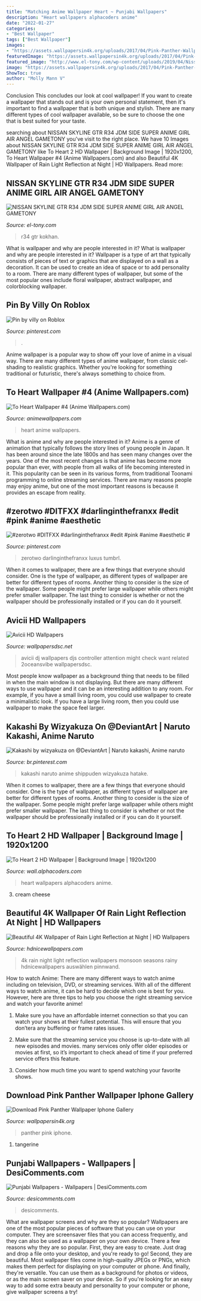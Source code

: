 ```yaml
---
title: "Matching Anime Wallpaper Heart ~ Punjabi Wallpapers"
description: "Heart wallpapers alphacoders anime"
date: "2022-01-27"
categories:
- "Best Wallpaper"
tags: ["Best Wallpaper"]
images:
- "https://assets.wallpapersin4k.org/uploads/2017/04/Pink-Panther-Wallpaper-Iphone-1.jpg"
featuredImage: "https://assets.wallpapersin4k.org/uploads/2017/04/Pink-Panther-Wallpaper-Iphone-1.jpg"
featured_image: "http://www.el-tony.com/wp-content/uploads/2019/04/Nissan-Skyline-GTR-R34-JDM-Side-Super-Anime-Girl-Air-Angel-GameTony-Night-City-Neon-Art-Car-2019-Pink-8K-Wallpapers-design-by-Tony-Kokhan-www.el-tony.com-image-768x432.jpg"
image: "https://assets.wallpapersin4k.org/uploads/2017/04/Pink-Panther-Wallpaper-Iphone-1.jpg"
ShowToc: true
author: "Molly Mann V"
---
```



Conclusion
This concludes our look at cool wallpaper! If you want to create a wallpaper that stands out and is your own personal statement, then it's important to find a wallpaper that is both unique and stylish. There are many different types of cool wallpaper available, so be sure to choose the one that is best suited for your taste.

	

		
searching about NISSAN SKYLINE GTR R34 JDM SIDE SUPER ANIME GIRL AIR ANGEL GAMETONY you've visit to the right place. We have 10 Images about NISSAN SKYLINE GTR R34 JDM SIDE SUPER ANIME GIRL AIR ANGEL GAMETONY like To Heart 2 HD Wallpaper | Background Image | 1920x1200, To Heart Wallpaper #4 (Anime Wallpapers.com) and also Beautiful 4K Wallpaper of Rain Light Reflection at Night | HD Wallpapers. Read more:
		
    
## NISSAN SKYLINE GTR R34 JDM SIDE SUPER ANIME GIRL AIR ANGEL GAMETONY

<img loading=lazy src="http://www.el-tony.com/wp-content/uploads/2019/04/Nissan-Skyline-GTR-R34-JDM-Side-Super-Anime-Girl-Air-Angel-GameTony-Night-City-Neon-Art-Car-2019-Pink-8K-Wallpapers-design-by-Tony-Kokhan-www.el-tony.com-image-768x432.jpg" onerror="this.onerror=null;this.src='https://tse3.mm.bing.net/th?id=OIP.GlG7C2Vw88hQIsf8qu8mcgHaEK&amp;pid=15.1';" alt="NISSAN SKYLINE GTR R34 JDM SIDE SUPER ANIME GIRL AIR ANGEL GAMETONY">

_Source: el-tony.com_

>r34 gtr kokhan. 

	

What is wallpaper and why are people interested in it?
What is wallpaper and why are people interested in it?
Wallpaper is a type of art that typically consists of pieces of text or graphics that are displayed on a wall as a decoration. It can be used to create an idea of space or to add personality to a room. There are many different types of wallpaper, but some of the most popular ones include floral wallpaper, abstract wallpaper, and colorblocking wallpaper.

    
## Pin By Villy On Roblox

<img loading=lazy src="https://i.pinimg.com/736x/93/59/c6/9359c6100fe996ce28970053594bdb91.jpg" onerror="this.onerror=null;this.src='https://tse3.mm.bing.net/th?id=OIP.6FI2hiw62Fq5fcILyfDGkwHaNK&amp;pid=15.1';" alt="Pin by villy on Roblox">

_Source: pinterest.com_

>. 

	

Anime wallpaper is a popular way to show off your love of anime in a visual way. There are many different types of anime wallpaper, from classic cel-shading to realistic graphics. Whether you're looking for something traditional or futuristic, there's always something to choice from.

    
## To Heart Wallpaper #4 (Anime Wallpapers.com)

<img loading=lazy src="https://media.animewallpapers.com/wallpapers/heart/heart_4_640.jpg?m=21499761663" onerror="this.onerror=null;this.src='https://tse1.mm.bing.net/th?id=OIP.kSrGrbAHDC4k9d2wpbgZZwHaFj&amp;pid=15.1';" alt="To Heart Wallpaper #4 (Anime Wallpapers.com)">

_Source: animewallpapers.com_

>heart anime wallpapers. 

	

What is anime and why are people interested in it?
Anime is a genre of animation that typically follows the story lines of young people in Japan. It has been around since the late 1800s and has seen many changes over the years. One of the most recent changes is that anime has become more popular than ever, with people from all walks of life becoming interested in it. This popularity can be seen in its various forms, from traditional Toonami programming to online streaming services. There are many reasons people may enjoy anime, but one of the most important reasons is because it provides an escape from reality.

    
## #zerotwo #DITFXX #darlinginthefranxx #edit #pink #anime #aesthetic #

<img loading=lazy src="https://i.pinimg.com/736x/4a/ab/e8/4aabe85228eb95cf9a1da211c3126d43.jpg" onerror="this.onerror=null;this.src='https://tse1.mm.bing.net/th?id=OIP.UO9nkhcRoJMb2zd5SYkDuwHaNL&amp;pid=15.1';" alt="#zerotwo #DITFXX #darlinginthefranxx #edit #pink #anime #aesthetic #">

_Source: pinterest.com_

>zerotwo darlinginthefranxx luxus tumbrl. 

	

When it comes to wallpaper, there are a few things that everyone should consider. One is the type of wallpaper, as different types of wallpaper are better for different types of rooms. Another thing to consider is the size of the wallpaper. Some people might prefer large wallpaper while others might prefer smaller wallpaper. The last thing to consider is whether or not the wallpaper should be professionally installed or if you can do it yourself.

    
## Avicii HD Wallpapers

<img loading=lazy src="http://wallpapersdsc.net/wp-content/uploads/2016/10/Avicii-Wallpaper.jpg" onerror="this.onerror=null;this.src='https://tse4.mm.bing.net/th?id=OIP.zeThGss7VjRalCFrPClNuwHaFj&amp;pid=15.1';" alt="Avicii HD Wallpapers">

_Source: wallpapersdsc.net_

>avicii dj wallpapers djs controller attention might check want related 2oceansvibe wallpapersdsc. 

	

Most people know wallpaper as a background thing that needs to be filled in when the main window is not displaying. But there are many different ways to use wallpaper and it can be an interesting addition to any room. For example, if you have a small living room, you could use wallpaper to create a minimalistic look. If you have a large living room, then you could use wallpaper to make the space feel larger.

    
## Kakashi By Wizyakuza On @DeviantArt | Naruto Kakashi, Anime Naruto

<img loading=lazy src="https://i.pinimg.com/736x/5d/63/33/5d6333175964a0472e60687b4078531e--kakashi-hatake-naruto-uzumaki.jpg" onerror="this.onerror=null;this.src='https://tse3.mm.bing.net/th?id=OIP.Ziip9983xMNSiAMjRRxaJgHaLc&amp;pid=15.1';" alt="Kakashi by wizyakuza on @DeviantArt | Naruto kakashi, Anime naruto">

_Source: br.pinterest.com_

>kakashi naruto anime shippuden wizyakuza hatake. 

	

When it comes to wallpaper, there are a few things that everyone should consider. One is the type of wallpaper, as different types of wallpaper are better for different types of rooms. Another thing to consider is the size of the wallpaper. Some people might prefer large wallpaper while others might prefer smaller wallpaper. The last thing to consider is whether or not the wallpaper should be professionally installed or if you can do it yourself.

    
## To Heart 2 HD Wallpaper | Background Image | 1920x1200

<img loading=lazy src="https://images4.alphacoders.com/113/113404.jpg" onerror="this.onerror=null;this.src='https://tse2.mm.bing.net/th?id=OIP.fcokXA2xmPQoHaQzqR1c7gHaEo&amp;pid=15.1';" alt="To Heart 2 HD Wallpaper | Background Image | 1920x1200">

_Source: wall.alphacoders.com_

>heart wallpapers alphacoders anime. 

	

3. cream cheese 

    
## Beautiful 4K Wallpaper Of Rain Light Reflection At Night | HD Wallpapers

<img loading=lazy src="https://www.hdnicewallpapers.com/Walls/Normal/Monsoon/Beautiful_4K_Wallpaper_of_Rain_Light_Reflection_at_Night.jpg" onerror="this.onerror=null;this.src='https://tse3.mm.bing.net/th?id=OIP.BrCaoiUUMTnc0qHroS_KrwHaEL&amp;pid=15.1';" alt="Beautiful 4K Wallpaper of Rain Light Reflection at Night | HD Wallpapers">

_Source: hdnicewallpapers.com_

>4k rain night light reflection wallpapers monsoon seasons rainy hdnicewallpapers auswählen pinnwand. 

	

How to watch Anime: There are many different ways to watch anime including on television, DVD, or streaming services.
With all of the different ways to watch anime, it can be hard to decide which one is best for you. However, here are three tips to help you choose the right streaming service and watch your favorite anime!
1. Make sure you have an affordable internet connection so that you can watch your shows at their fullest potential. This will ensure that you don’tera any buffering or frame rates issues.

2. Make sure that the streaming service you choose is up-to-date with all new episodes and movies. many services only offer older episodes or movies at first, so it’s important to check ahead of time if your preferred service offers this feature.

3. Consider how much time you want to spend watching your favorite shows.

    
## Download Pink Panther Wallpaper Iphone Gallery

<img loading=lazy src="https://assets.wallpapersin4k.org/uploads/2017/04/Pink-Panther-Wallpaper-Iphone-1.jpg" onerror="this.onerror=null;this.src='https://tse3.mm.bing.net/th?id=OIP.AyL4dyOA27dnCKdBlp82wgDUEs&amp;pid=15.1';" alt="Download Pink Panther Wallpaper Iphone Gallery">

_Source: wallpapersin4k.org_

>panther pink iphone. 

	

1. tangerine 

    
## Punjabi Wallpapers - Wallpapers | DesiComments.com

<img loading=lazy src="https://www.desicomments.com/wallpapers/wp-content/uploads/2017/02/Music-Heart-600x338.jpg" onerror="this.onerror=null;this.src='https://tse1.mm.bing.net/th?id=OIP.ltswP4vd7NPeUgtryW9tkgHaEL&amp;pid=15.1';" alt="Punjabi Wallpapers - Wallpapers | DesiComments.com">

_Source: desicomments.com_

>desicomments. 

	

What are wallpaper screens and why are they so popular?
Wallpapers are one of the most popular pieces of software that you can use on your computer. They are screensaver files that you can access frequently, and they can also be used as a wallpaper on your own device. There a few reasons why they are so popular. First, they are easy to create. Just drag and drop a file onto your desktop, and you're ready to go! Second, they are beautiful. Most wallpaper files come in high-quality JPEGs or PNGs, which makes them perfect for displaying on your computer or phone. And finally, they're versatile. You can use them as a background for photos or videos, or as the main screen saver on your device. So if you're looking for an easy way to add some extra beauty and personality to your computer or phone, give wallpaper screens a try!

